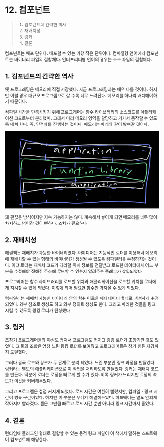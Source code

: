 # 12. 컴포넌트

> 1. 컴포넌트의 간략한 역사
> 2. 재배치성
> 3. 링커
> 4. 결론

컴포넌트는 배포 단위다. 배포할 수 있는 가장 작은 단위이다. 컴파일형 언어에서 컴포넌트는 바이너리 파일의 결합체다. 인터프리터형 언어의 경우는 소스 파일의 결합체다.

## 1. 컴포넌트의 간략한 역사

옛 프로그래밍은 메모리에 직접 저장했다. 지금 프로그래밍과는 매우 다를 것이다. 하지만 이럴 경우 대규모 프로그램으로 갈 수록 너무 느려진다. 메모리를 하나씩 배치해야하기 때문이다.

컴파일 시간을 단축시키기 위해 프로그래머는 함수 라이브러리의 소스코드를 애플리케이션 코드로부터 분리했따. 그래서 미리 메모리 영역을 할당하고 거기서 동작할 수 있도록 배치 한다. 즉, 단편화를 진행하는 것이다. 메모리는 아래와 같이 쌓여갈 것이다.

![](Notes_210701_170155.jpg)

꽤 괜찮은 방식이지만 지속 가능하지는 않다. 계속해서 쌓이게 되면 메모리를 너무 많이 차지하고 넘어갈 것이 뻔하다. 조치가 필요하다

## 2. 재배치성

해결책은 재배치가 가능한 바이너리였다. 아이디어는 지능적인 로더를 이용해서 메모리에 재배치할 수 있는 형태의 바이너리가 생성될 수 있도록 컴파일러를 수정하자는 것이다. 이떄 로더는 재배치 코드가 자리할 위치 정보를 전달받고 로드한 데이터에서 어느 부분을 수정해야 정해진 주소에 로드할 수 있는지 알려주는 플래그가 삽입되었다

프로그래머는 함수 라이브러리를 로드할 위치와 애플리케이션을 로드할 위치를 로더에게 지시할 수 있게 되었다. 이렇게 되어 필요한 함수만 가져올 수 있게 되었다.

컴파일러는 재배치 가능한 바이너리 안의 함수 이르을 메타데이터 형태로 생성하게 수정되었다. 외부 참조로 생성도 하고 외부 정의로 생성도 한다. 그리고 이러한 것들을 링크시킬 수 있도록 링킹 로더가 탄생했다

## 3. 링커

초창기 프로그래머들의 야심도 커져서 프로그램도 커지고 링킹 로더가 초창기인 것도 있었다. 그 둘의 조합은 엄청 느린 링킹 로더를 보여줬고 프로그래머들은 참기 힘든 지경까지 도달했다.

그러다 결국 로드와 링크가 두 단계로 분리 되었다. 느린 부분인 링크 과정을 만들었다. 링커라는 별도의 애플리케이션으로 이 작업을 처리하도록 만들었다. 링커는 재배치 코드를 만든다. 덕분에 로더는 로딩을 빠르게 할 수가 있다. 비록 링커가 느리지만 로딩의 속도가 이것을 커버해주었다.

그리고 프로그램은 점점 커지게 되었다. 로드 시간은 여전히 빨랐지만, 컴파일 - 링크 시간이 병목 구간이었다. 하지만 이 부분은 무어가 해결해주었다. 하드웨어는 말도 안되게 작아지며 빨라졌다. 램은 그만큼 빠르고 로드 시간 뿐만 아니라 링크 시간마저 줄였다.

## 4. 결론

런타임에 플러그인 형태로 결합할 수 있는 동적 링크 파일이 이 책에서 말하는 소프트웨어 컴포넌트에 해당한다.